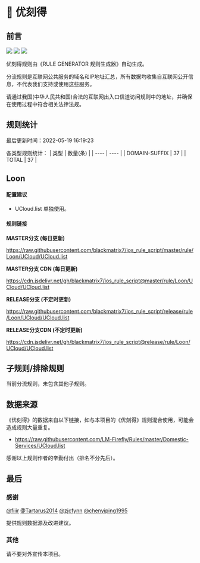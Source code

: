 # 🧸 优刻得

## 前言

![](https://shields.io/badge/-移除重复规则-ff69b4) ![](https://shields.io/badge/-DOMAIN与DOMAIN--SUFFIX合并-green) ![](https://shields.io/badge/-IP--CIDR(6)合并-blueviolet) 

优刻得规则由《RULE GENERATOR 规则生成器》自动生成。

分流规则是互联网公共服务的域名和IP地址汇总，所有数据均收集自互联网公开信息，不代表我们支持或使用这些服务。

请通过我国(中华人民共和国)合法的互联网出入口信道访问规则中的地址，并确保在使用过程中符合相关法律法规。

## 规则统计

最后更新时间：2022-05-19 16:19:23

各类型规则统计：
| 类型 | 数量(条)  | 
| ---- | ----  |
| DOMAIN-SUFFIX | 37  | 
| TOTAL | 37  | 


## Loon 

#### 配置建议
- UCloud.list 单独使用。

#### 规则链接
**MASTER分支 (每日更新)**

https://raw.githubusercontent.com/blackmatrix7/ios_rule_script/master/rule/Loon/UCloud/UCloud.list

**MASTER分支 CDN (每日更新)**

https://cdn.jsdelivr.net/gh/blackmatrix7/ios_rule_script@master/rule/Loon/UCloud/UCloud.list

**RELEASE分支 (不定时更新)**

https://raw.githubusercontent.com/blackmatrix7/ios_rule_script/release/rule/Loon/UCloud/UCloud.list

**RELEASE分支CDN (不定时更新)**

https://cdn.jsdelivr.net/gh/blackmatrix7/ios_rule_script@release/rule/Loon/UCloud/UCloud.list

## 子规则/排除规则


当前分流规则，未包含其他子规则。

## 数据来源

《优刻得》的数据来自以下链接，如与本项目的《优刻得》规则混合使用，可能会造成规则大量重复。

- https://raw.githubusercontent.com/LM-Firefly/Rules/master/Domestic-Services/UCloud.list


感谢以上规则作者的辛勤付出（排名不分先后）。

## 最后

### 感谢

[@fiiir](https://github.com/fiiir) [@Tartarus2014](https://github.com/Tartarus2014) [@zjcfynn](https://github.com/zjcfynn) [@chenyiping1995](https://github.com/chenyiping1995) 

提供规则数据源及改进建议。

### 其他

请不要对外宣传本项目。